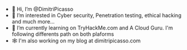 - 👋 Hi, I’m @DimitriPicasso
- 👀 I’m interested in Cyber security, Penetration testing, ethical hacking and much more...
- 🌱 I’m currently learning on TryHackMe.com and A Cloud Guru. I'm following differents path on both plaforms
- 🕸️ I'm also working on my blog at dimitripicasso.com 
